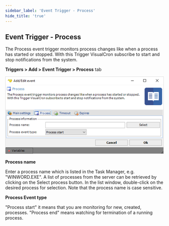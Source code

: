 ```yaml
---
sidebar_label: 'Event Trigger - Process'
hide_title: 'true'
---
```


## Event Trigger - Process

The Process event trigger monitors process changes like when a process has started or stopped. With this Trigger VisualCron subscribe to start and stop notifications from the system.
 
**Triggers > Add > Event Trigger > Process** tab

![](../../../static/img/triggereventprocess.png)

**Process name**

Enter a process name which is listed in the Task Manager, e.g. "WINWORD.EXE". A list of processes from the server can be retrieved by clicking on the Select process button. In the list window, double-click on the desired process for selection. Note that the process name is case sensitive.
 
**Process Event type**

"Process start" it means that you are monitoring for new, created, processes. "Process end" means watching for termination of a running process.